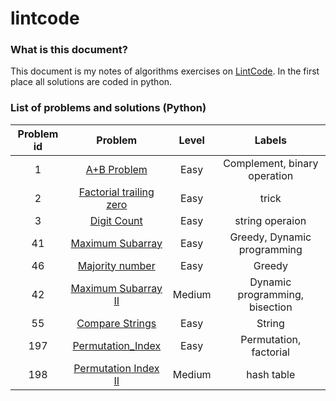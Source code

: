 # lintcode

### What is this document?
This document is my notes of algorithms exercises on [LintCode](http://lintcode.com). In the first place all solutions are coded in python.

### List of problems and solutions (Python)
| Problem id | Problem | Level | Labels |
|:----------:|:-------:|:-----:|:------:|
|1|[A+B Problem](https://github.com/mogolola/lintcode/blob/master/python/1_A%2BB_Problem.py)|Easy|Complement, binary operation|
|2|[Factorial trailing zero](https://github.com/mogolola/lintcode/blob/master/python/2_Trailing%20Zeros.py)|Easy|trick|
|3|[Digit Count](https://github.com/mogolola/lintcode/blob/master/python/3_Digit_count.py)|Easy|string operaion|
|41|[Maximum Subarray](https://github.com/mogolola/lintcode/blob/master/python/41_Maximum_Subarray.py)|Easy|Greedy, Dynamic programming|
|46|[Majority number](https://github.com/mogolola/lintcode/blob/master/python/46_Majority_Number.py)|Easy|Greedy|
|42|[Maximum Subarray II](https://github.com/mogolola/lintcode/blob/master/python/42_Maximum_Subarray_2.py)|Medium|Dynamic programming, bisection|
|55|[Compare Strings](https://github.com/mogolola/lintcode/blob/master/python/55_Compare_strings.py)|Easy|String|
|197|[Permutation_Index](https://github.com/mogolola/lintcode/blob/master/python/197_Permutation_Index.py)|Easy|Permutation, factorial|
|198|[Permutation Index II](https://github.com/mogolola/lintcode/blob/master/python/198_Permutation_Index_II.py)|Medium|hash table|

